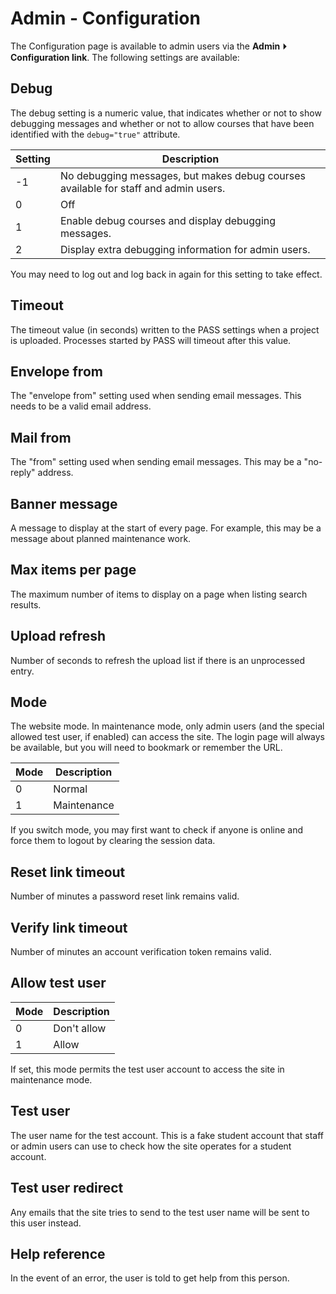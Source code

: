 # Admin - Configuration

The Configuration page is available to admin users via the 
**Admin** ⏵ **Configuration link**. The following settings are available:

## Debug

The debug setting is a numeric value, that indicates whether or not
to show debugging messages and whether or not to allow courses that
have been identified with the `debug="true"` attribute.

| Setting | Description |
| --- | --- |
| -1  | No debugging messages, but makes debug courses available for staff and admin users. |
| 0 | Off |
| 1 | Enable debug courses and display debugging messages. |
| 2 | Display extra debugging information for admin users. |

You may need to log out and log back in again for this setting to
take effect.

## Timeout

The timeout value (in seconds) written to the PASS settings when a
project is uploaded. Processes started by PASS will timeout after
this value.

## Envelope from

The "envelope from" setting used when sending email messages. This
needs to be a valid email address.

## Mail from

The "from" setting used when sending email messages. This may be a 
"no-reply" address.

## Banner message

A message to display at the start of every page. For example, this
may be a message about planned maintenance work.

## Max items per page

The maximum number of items to display on a page when listing search
results.

## Upload refresh

Number of seconds to refresh the upload list if there is an
unprocessed entry.

## Mode

The website mode. In maintenance mode, only admin users 
(and the special allowed test user, if enabled) can access
the site. The login page will always be available, but you will need
to bookmark or remember the URL.

| Mode | Description |
| --- | --- |
| 0 | Normal |
| 1 | Maintenance |

If you switch mode, you may first want to check if anyone is online
and force them to logout by clearing the session data.

## Reset link timeout

Number of minutes a password reset link remains valid.

## Verify link timeout

Number of minutes an account verification token remains valid.

## Allow test user

| Mode | Description |
| --- | --- |
| 0 | Don't allow |
| 1 | Allow |

If set, this mode permits the test user account to access the site
in maintenance mode.

## Test user

The user name for the test account. This is a fake student account
that staff or admin users can use to check how the site operates for
a student account.

## Test user redirect

Any emails that the site tries to send to the test user name will
be sent to this user instead.

## Help reference

In the event of an error, the user is told to get help from this
person.
